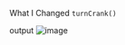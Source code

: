 What I Changed
```turnCrank()```


 output
![image](https://user-images.githubusercontent.com/55565917/65395703-7c5cee80-dd53-11e9-8668-62f187a7244c.png)
